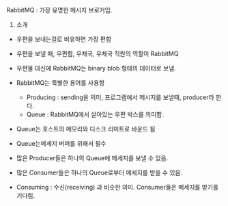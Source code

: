 RabbitMQ : 가장 유명한 메시지 브로커임.

1. 소개
* 우편을 보내는걸로 비유하면 가장 편함
* 우편을 보낼 때, 우편함, 우체국, 우체국 직원의 역할이 RabbitMQ
* 우편물 대신에 RabbitMQ는 binary blob 형태의 데이터로 보냄.
* RabbitMQ는 특별한 용어를 사용함
	 - Producing : sending을 의미, 프로그램에서 메시지를 보낼때, producer라 한다.
	 - Queue : RabbitMQ에서 살아있는 우편 박스를 의미함.
	 
* Queue는 호스트의 메모리와 디스크 리미트로 바운드 됨
* Queue는메세지 버퍼를 위해서 필수
* 많은 Producer들은 하나의 Queue에 메세지를 보낼 수 있음.
* 많은 Consumer들은 하나의 Queue로부터 메세지를 받을 수 있음.
* Consuming : 수신(receiving) 과 비슷한 의미. Consumer들은 메세지를 받기를 기다림.
